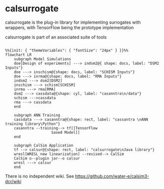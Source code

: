 # calsurrogate
calsurrogate is the plug-in library for implementing surrogates with wrappers, with TensorFlow being the prototype implementation 

calsurrogate is part of an associated suite of tools
                                                                
```mermaid

%%{init: { "themeVariables": { "fontSize": "24px" } }}%%
flowchart LR
    subgraph Model Simulations 
    doe[Design of experiments] ---> indsm2@{ shape: docs, label: "DSM2 Inputs"}
	doe ---> inschism@{shape: docs, label: "SCHISM Inputs"}
	doe ---> inrma@{shape: docs, label: "RMA Inputs"}
    indsm2 ---> dsm2[DSM2]
    inschism ---> schism[SCHISM]
    inrma ---> rma[RMA]
	dsm2 ---> cassdata@{shape: cyl, label: "casanntra\n/data"}
	schism --->cassdata
	rma ---> cassdata
    end

    subgraph ANN Training
    cassdata ---> casanntra@{shape: rect, label: "cassantra \nANN training library\Python"}
    casanntra --training--> tf[[TensorFlow 
                     Saved Model]]
    end

    subgraph CalSim Application
    tf --> calsur@{shape: rect, label: "calsurrogate\nJava library"}
    wresl[WRESL new linearization] --revised--> CalSim
    CalSim o--plugin jar--o calsur
    wresl ---> calsur
    end

```	





There is no independent wiki. See https://github.com/water-e/calsim3-dcr/wiki
